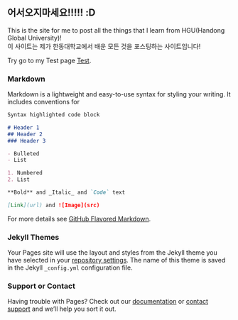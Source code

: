 ## 어서오지마세요!!!!! :D

This is the site for me to post all the things that I learn from HGU(Handong Global University)!   
이 사이트는 제가 한동대학교에서 배운 모든 것을 포스팅하는 사이트입니다!

Try go to my Test page [Test](https://minglee68.github.io/test).

### Markdown

Markdown is a lightweight and easy-to-use syntax for styling your writing. It includes conventions for

```markdown
Syntax highlighted code block

# Header 1
## Header 2
### Header 3

- Bulleted
- List

1. Numbered
2. List

**Bold** and _Italic_ and `Code` text

[Link](url) and ![Image](src)
```

For more details see [GitHub Flavored Markdown](https://guides.github.com/features/mastering-markdown/).

### Jekyll Themes

Your Pages site will use the layout and styles from the Jekyll theme you have selected in your [repository settings](https://github.com/minglee68/minglee68.github.io/settings). The name of this theme is saved in the Jekyll `_config.yml` configuration file.

### Support or Contact

Having trouble with Pages? Check out our [documentation](https://help.github.com/categories/github-pages-basics/) or [contact support](https://github.com/contact) and we’ll help you sort it out.
